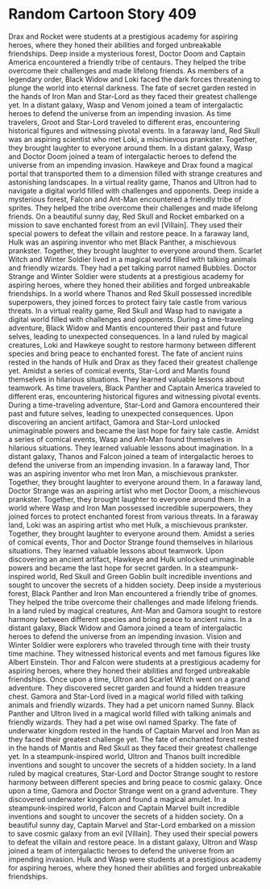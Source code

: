 # Random Cartoon Story 409

Drax and Rocket were students at a prestigious academy for aspiring heroes, where they honed their abilities and forged unbreakable friendships.
Deep inside a mysterious forest, Doctor Doom and Captain America encountered a friendly tribe of centaurs. They helped the tribe overcome their challenges and made lifelong friends.
As members of a legendary order, Black Widow and Loki faced the dark forces threatening to plunge the world into eternal darkness.
The fate of secret garden rested in the hands of Iron Man and Star-Lord as they faced their greatest challenge yet.
In a distant galaxy, Wasp and Venom joined a team of intergalactic heroes to defend the universe from an impending invasion.
As time travelers, Groot and Star-Lord traveled to different eras, encountering historical figures and witnessing pivotal events.
In a faraway land, Red Skull was an aspiring scientist who met Loki, a mischievous prankster. Together, they brought laughter to everyone around them.
In a distant galaxy, Wasp and Doctor Doom joined a team of intergalactic heroes to defend the universe from an impending invasion.
Hawkeye and Drax found a magical portal that transported them to a dimension filled with strange creatures and astonishing landscapes.
In a virtual reality game, Thanos and Ultron had to navigate a digital world filled with challenges and opponents.
Deep inside a mysterious forest, Falcon and Ant-Man encountered a friendly tribe of sprites. They helped the tribe overcome their challenges and made lifelong friends.
On a beautiful sunny day, Red Skull and Rocket embarked on a mission to save enchanted forest from an evil [Villain]. They used their special powers to defeat the villain and restore peace.
In a faraway land, Hulk was an aspiring inventor who met Black Panther, a mischievous prankster. Together, they brought laughter to everyone around them.
Scarlet Witch and Winter Soldier lived in a magical world filled with talking animals and friendly wizards. They had a pet talking parrot named Bubbles.
Doctor Strange and Winter Soldier were students at a prestigious academy for aspiring heroes, where they honed their abilities and forged unbreakable friendships.
In a world where Thanos and Red Skull possessed incredible superpowers, they joined forces to protect fairy tale castle from various threats.
In a virtual reality game, Red Skull and Wasp had to navigate a digital world filled with challenges and opponents.
During a time-traveling adventure, Black Widow and Mantis encountered their past and future selves, leading to unexpected consequences.
In a land ruled by magical creatures, Loki and Hawkeye sought to restore harmony between different species and bring peace to enchanted forest.
The fate of ancient ruins rested in the hands of Hulk and Drax as they faced their greatest challenge yet.
Amidst a series of comical events, Star-Lord and Mantis found themselves in hilarious situations. They learned valuable lessons about teamwork.
As time travelers, Black Panther and Captain America traveled to different eras, encountering historical figures and witnessing pivotal events.
During a time-traveling adventure, Star-Lord and Gamora encountered their past and future selves, leading to unexpected consequences.
Upon discovering an ancient artifact, Gamora and Star-Lord unlocked unimaginable powers and became the last hope for fairy tale castle.
Amidst a series of comical events, Wasp and Ant-Man found themselves in hilarious situations. They learned valuable lessons about imagination.
In a distant galaxy, Thanos and Falcon joined a team of intergalactic heroes to defend the universe from an impending invasion.
In a faraway land, Thor was an aspiring inventor who met Iron Man, a mischievous prankster. Together, they brought laughter to everyone around them.
In a faraway land, Doctor Strange was an aspiring artist who met Doctor Doom, a mischievous prankster. Together, they brought laughter to everyone around them.
In a world where Wasp and Iron Man possessed incredible superpowers, they joined forces to protect enchanted forest from various threats.
In a faraway land, Loki was an aspiring artist who met Hulk, a mischievous prankster. Together, they brought laughter to everyone around them.
Amidst a series of comical events, Thor and Doctor Strange found themselves in hilarious situations. They learned valuable lessons about teamwork.
Upon discovering an ancient artifact, Hawkeye and Hulk unlocked unimaginable powers and became the last hope for secret garden.
In a steampunk-inspired world, Red Skull and Green Goblin built incredible inventions and sought to uncover the secrets of a hidden society.
Deep inside a mysterious forest, Black Panther and Iron Man encountered a friendly tribe of gnomes. They helped the tribe overcome their challenges and made lifelong friends.
In a land ruled by magical creatures, Ant-Man and Gamora sought to restore harmony between different species and bring peace to ancient ruins.
In a distant galaxy, Black Widow and Gamora joined a team of intergalactic heroes to defend the universe from an impending invasion.
Vision and Winter Soldier were explorers who traveled through time with their trusty time machine. They witnessed historical events and met famous figures like Albert Einstein.
Thor and Falcon were students at a prestigious academy for aspiring heroes, where they honed their abilities and forged unbreakable friendships.
Once upon a time, Ultron and Scarlet Witch went on a grand adventure. They discovered secret garden and found a hidden treasure chest.
Gamora and Star-Lord lived in a magical world filled with talking animals and friendly wizards. They had a pet unicorn named Sunny.
Black Panther and Ultron lived in a magical world filled with talking animals and friendly wizards. They had a pet wise owl named Sparky.
The fate of underwater kingdom rested in the hands of Captain Marvel and Iron Man as they faced their greatest challenge yet.
The fate of enchanted forest rested in the hands of Mantis and Red Skull as they faced their greatest challenge yet.
In a steampunk-inspired world, Ultron and Thanos built incredible inventions and sought to uncover the secrets of a hidden society.
In a land ruled by magical creatures, Star-Lord and Doctor Strange sought to restore harmony between different species and bring peace to cosmic galaxy.
Once upon a time, Gamora and Doctor Strange went on a grand adventure. They discovered underwater kingdom and found a magical amulet.
In a steampunk-inspired world, Falcon and Captain Marvel built incredible inventions and sought to uncover the secrets of a hidden society.
On a beautiful sunny day, Captain Marvel and Star-Lord embarked on a mission to save cosmic galaxy from an evil [Villain]. They used their special powers to defeat the villain and restore peace.
In a distant galaxy, Ultron and Wasp joined a team of intergalactic heroes to defend the universe from an impending invasion.
Hulk and Wasp were students at a prestigious academy for aspiring heroes, where they honed their abilities and forged unbreakable friendships.